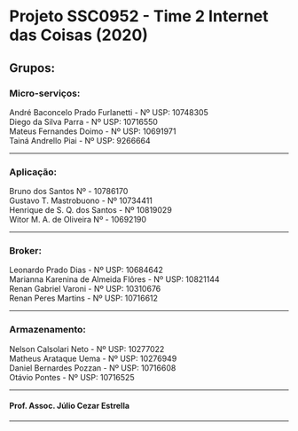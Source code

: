 # Projeto SSC0952 - Time 2 Internet das Coisas (2020)
<h2>Grupos:</h2>

<h3>Micro-serviços:</h3>
André Baconcelo Prado Furlanetti - Nº USP: 10748305 </br>
Diego da Silva Parra - Nº USP: 10716550</br>
Mateus Fernandes Doimo - Nº USP: 10691971</br>
Tainá Andrello Piai - Nº USP: 9266664</br>
<hr>

<h3>Aplicação:</h3>
Bruno dos Santos Nº - 10786170 </br>
Gustavo T. Mastrobuono - Nº 10734411 </br>
Henrique de S. Q. dos Santos - Nº 10819029 </br>
Witor M. A. de Oliveira Nº - 10692190 </br>
<hr>

<h3>Broker:</h3>
Leonardo Prado Dias - Nº USP: 10684642 </br>
Marianna Karenina de Almeida Flôres - Nº USP: 10821144 </br>
Renan Gabriel Varoni - Nº USP: 10310676 </br>
Renan Peres Martins - Nº USP: 10716612 </br>
<hr>

<h3>Armazenamento:</h3>
Nelson Calsolari Neto - Nº USP: 10277022 </br>
Matheus Arataque Uema - Nº USP: 10276949 </br>
Daniel Bernardes Pozzan - Nº USP: 10716608 </br>
Otávio Pontes - Nº USP: 10716525 </br>

<hr>










<h4>Prof. Assoc. Júlio Cezar Estrella</h4>
<hr>

